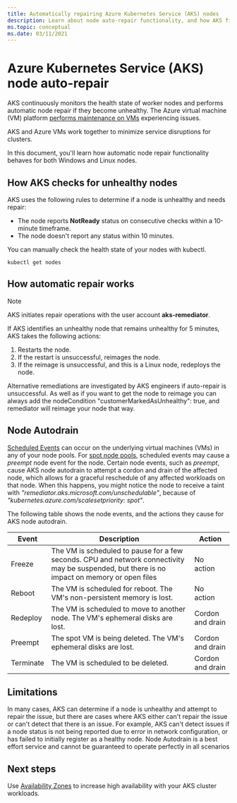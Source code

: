 ```yaml
---
title: Automatically repairing Azure Kubernetes Service (AKS) nodes 
description: Learn about node auto-repair functionality, and how AKS fixes broken worker nodes.
ms.topic: conceptual
ms.date: 03/11/2021
---
```


# Azure Kubernetes Service (AKS) node auto-repair

AKS continuously monitors the health state of worker nodes and performs automatic node repair if they become unhealthy. The Azure virtual machine (VM) platform [performs maintenance on VMs][vm-updates] experiencing issues. 

AKS and Azure VMs work together to minimize service disruptions for clusters.

In this document, you'll learn how automatic node repair functionality behaves for both Windows and Linux nodes. 

## How AKS checks for unhealthy nodes

AKS uses the following rules to determine if a node is unhealthy and needs repair: 
* The node reports **NotReady** status on consecutive checks within a 10-minute timeframe.
* The node doesn't report any status within 10 minutes.

You can manually check the health state of your nodes with kubectl.

```
kubectl get nodes
```

## How automatic repair works

> [!Note]
> AKS initiates repair operations with the user account **aks-remediator**.

If AKS identifies an unhealthy node that remains unhealthy for 5 minutes, AKS takes the following actions:

1. Restarts the node.
1. If the restart is unsuccessful, reimages the node.
1. If the reimage is unsuccessful, and this is a Linux node, redeploys the node.

Alternative remediations are investigated by AKS engineers if auto-repair is unsuccessful. 
As well as if you want to get the node to reimage you can always add the nodeCondition "customerMarkedAsUnhealthy": true, and remediator will reimage your node that way. 

## Node Autodrain
[Scheduled Events][scheduled-events] can occur on the underlying virtual machines (VMs) in any of your node pools. For [spot node pools][spot-node-pools], scheduled events may cause a *preempt* node event for the node. Certain node events, such as  *preempt*, cause AKS node autodrain to attempt a cordon and drain of the affected node, which allows for a graceful reschedule of any affected workloads on that node. When this happens, you might notice the node to receive a taint with *"remediator.aks.microsoft.com/unschedulable"*, because of *"kubernetes.azure.com/scalesetpriority: spot"*.


The following table shows the node events, and the actions they cause for AKS node autodrain.

| Event | Description |   Action   |
| --- | --- | --- |
| Freeze | The VM is scheduled to pause for a few seconds. CPU and network connectivity may be suspended, but there is no impact on memory or open files  | No action |
| Reboot | The VM is scheduled for reboot. The VM's non-persistent memory is lost. | No action | 
| Redeploy | The VM is scheduled to move to another node. The VM's ephemeral disks are lost. | Cordon and drain |
| Preempt | The spot VM is being deleted. The VM's ephemeral disks are lost. | Cordon and drain |
| Terminate | The VM is scheduled to be deleted.| Cordon and drain |



## Limitations

In many cases, AKS can determine if a node is unhealthy and attempt to repair the issue, but there are cases where AKS either can't repair the issue or can't detect that there is an issue. For example, AKS can't detect issues if a node status is not being reported due to error in network configuration, or has failed to initially register as a healthy node. Node Autodrain is a best effort service and cannot be guaranteed to operate perfectly in all scenarios

## Next steps

Use [Availability Zones][availability-zones] to increase high availability with your AKS cluster workloads.

<!-- LINKS - External -->
<!-- LINKS - Internal -->
[availability-zones]: ./availability-zones.md
[vm-updates]: ../virtual-machines/maintenance-and-updates.md
[scheduled-events]: ../virtual-machines/linux/scheduled-events.md
[spot-node-pools]: spot-node-pool.md
